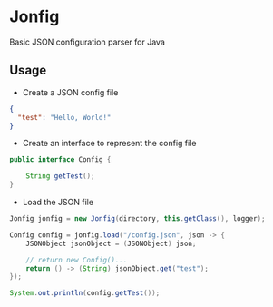 # Jonfig
Basic JSON configuration parser for Java

## Usage

* Create a JSON config file

```json
{
  "test": "Hello, World!"
}
```

* Create an interface to represent the config file

```java
public interface Config {

    String getTest();
}
```

* Load the JSON file

```java
Jonfig jonfig = new Jonfig(directory, this.getClass(), logger);

Config config = jonfig.load("/config.json", json -> {
    JSONObject jsonObject = (JSONObject) json;

    // return new Config()...
    return () -> (String) jsonObject.get("test");
});

System.out.println(config.getTest());
```
